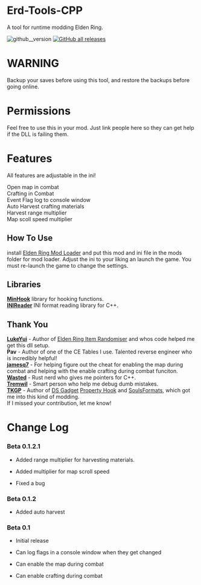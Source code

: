 # Erd-Tools-CPP
A tool for runtime modding Elden Ring.  

![github__version](https://img.shields.io/github/v/release/Nordgaren/Erd-Tools-CPP)
[![GitHub all releases](https://img.shields.io/github/downloads/Nordgaren/Erd-Tools-CPP/total)](https://github.com/Nordgaren/Erd-Tools-CPP/releases/latest)
  
# WARNING  
Backup your saves before using this tool, and restore the backups before going online. 

# Permissions
Feel free to use this in your mod. Just link people here so they can get help if the DLL is failing them.  

# Features 
All features are adjustable in the ini!  

Open map in combat  
Crafting in Combat  
Event Flag log to console window  
Auto Harvest crafting materials  
Harvest range multiplier  
Map scoll speed multiplier  

## How To Use 
install [Elden Ring Mod Loader](https://www.nexusmods.com/eldenring/mods/117) and put this mod and ini file in the mods folder for mod loader. 
Adjust the ini to your liking an launch the game. You must re-launch the game to change the settings.

## Libraries
**[MinHook](https://github.com/TsudaKageyu/minhook)** library for hooking functions.  
**[INIReader](https://github.com/benhoyt/inih)** INI format reading library for C++.  

## Thank You  
**[LukeYui](https://github.com/LukeYui/)** - Author of [Elden Ring Item Randomiser](https://github.com/LukeYui/elden_ring_item_randomiser) and whos code helped me get this dll setup.  
**Pav** - Author of one of the CE Tables I use. Talented reverse engineer who is incredibly helpful!   
**[jamesq7](https://github.com/kh0nsu)** - For helping figure out the cheat for enabling the map during combat and helping with the enable crafting during combat funciton.  
**[Wasted](https://github.com/FrankvdStam)** - Rust nerd who gives me pointers for C++.  
**[Tremwil](https://github.com/tremwil)** - Smart person who help me debug dumb mistakes.  
**[TKGP](https://github.com/JKAnderson/)** - Author of [DS Gadget](https://github.com/JKAnderson/DS-Gadget) [Property Hook](https://github.com/JKAnderson/PropertyHook) and [SoulsFormats](https://github.com/JKAnderson/SoulsFormats), which got me into this kind of modding.  
If I missed your contribution, let me know!  

# Change Log 
### Beta 0.1.2.1
* Added range multiplier for harvesting materials.  

* Added multiplier for map scroll speed  

* Fixed a bug  

### Beta 0.1.2

* Added auto harvest

### Beta 0.1

* Initial release

* Can log flags in a console window when they get changed  

* Can enable the map during combat  

* Can enable crafting during combat  
